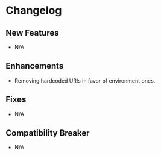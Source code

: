 # Changelog

## New Features

- N/A

## Enhancements

- Removing hardcoded URls in favor of environment ones.

## Fixes

- N/A

## Compatibility Breaker

- N/A

